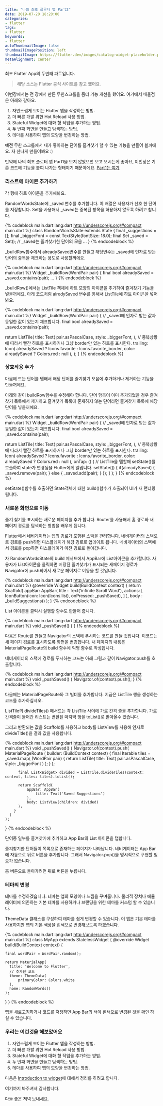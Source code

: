 ```yaml
---
title: "나의 최초 플루터 앱 Part2"
date: 2019-07-20 18:20:00
categories:
- flutter
tags:
- flutter
keywords:
- flutter
autoThumbnailImage: false
thumbnailImagePosition: left
thumbnailImage: https://flutter.dev/images/catalog-widget-placeholder.png
metaAlignment: center
---
```


최초 Flutter App의 두번째 파트입니다.

<!-- excerpt -->

> 해당 소스는 Flutter 공식 사이트를 참고 했어요.

이번장에서는 전 장에서 만든 무한스크롤을 좀더 기능 개선을 했어요. 여기에서 배울점은 아래와 같아요.
 
1. 자연스럽게 보이는 Flutter 앱을 작성하는 방법.
2. 더 빠른 개발 위한 Hot Reload 사용 방법.
3. Stateful Widget에 대화 형 작업을 추가하는 방법.
4. 두 번째 화면을 만들고 탐색하는 방법.
5. 테마를 사용하여 앱의 모양을 변경하는 방법.

예전 무한 스크롤에서 내가 좋아하는 단어를 즐겨찾기 할 수 있는 기능을 만들어 볼꺼에요. 자 신나게 만들어봐요 :)

만약에 나의 최초 플로터 앱 Part1을 보지 않았으면 보고 오시는게 좋아요, 이번장은 기존 코드에 기능을 붙여 나가는 형태이기 때문이에요. [Part1는 여기](https://agoalofglory.github.io/2019/07/20/2019/20190720_01_Flutter_First_App/)

### 리스트에 아이콘 추가하기

각 행에 하트 아이콘을 추가해봐요.

RandomWordsState에 _saved 변수를 추가합니다. 이 배열은 사용자가 선호 한 단어를 저장합니다. Set을 사용해서 _saved는 중복된 항목을 허용하지 않도록 하려고 합니다.

{% codeblock main.dart lang:dart http://underscorejs.org/#compact main.dart %}
class RandomWordsState extends State<RandomWords> {
  final _suggestions = <WordPair>[];
  final _biggerFont = const TextStyle(fontSize: 18.0);
  final Set<WordPair> _saved = Set<WordPair>();   // _saved는 즐겨찾기한 단어의 모음
  ...
}
{% endcodeblock %}

_buildRow함수에서 alreadySaved변수를 만들고 해당변수는 _saved에 인자로 받는 단어의 중복을 체크하는 용도로 사용할꺼에요.

{% codeblock main.dart lang:dart http://underscorejs.org/#compact main.dart %}
Widget _buildRow(WordPair pair) {
  final bool alreadySaved = _saved.contains(pair);
  ...
}
{% endcodeblock %}

_buildRow()에서는 ListTile 객체에 하트 모양의 아이콘을 추가하여 즐겨찾기 기능을 넣을꺼에요. 아래 코드처럼 alredySaved 변수를 통해서 ListTile에 하트 아이콘을 넣어봐요.

{% codeblock main.dart lang:dart http://underscorejs.org/#compact main.dart %}
Widget _buildRow(WordPair pair) {
// _saved에 인자로 받는 값과 동일한 값이 있는지 체크합니다.
final bool alreadySaved = _saved.contains(pair);
  
  return ListTile(
    title: Text(
      pair.asPascalCase,
      style: _biggerFont,
    ),
    // 중복상황에 따라서 빨간 하트를 표시하거나 그냥 border만 있는 하트를 표시한다.
    trailing: Icon(
      alreadySaved ? Icons.favorite : Icons.favorite_border,
      color: alreadySaved ? Colors.red : null
    ),
  );
}
{% endcodeblock %}

### 상호작용 추가

마음에 드는 단어를 탭해서 해당 단어를 즐겨찾기 모음에 추가하거나 제거하는 기능을 만들꺼에요.

아래와 같이 buildRow함수를 수정해야 합니다. 단어 항목이 이미 추가되었을 경우 즐겨찾기 목록에서 제거하고 즐겨찾기 목록에 존재하지 않는 단어라면 즐겨찾기 목록에 해당 단어를 넣을꺼에요.

{% codeblock main.dart lang:dart http://underscorejs.org/#compact main.dart %}
Widget _buildRow(WordPair pair) {
// _saved에 인자로 받는 값과 동일한 값이 있는지 체크합니다.
final bool alreadySaved = _saved.contains(pair);
  
  return ListTile(
    title: Text(
      pair.asPascalCase,
      style: _biggerFont,
    ),
    // 중복상황에 따라서 빨간 하트를 표시하거나 그냥 border만 있는 하트를 표시한다.
    trailing: Icon(
      alreadySaved ? Icons.favorite : Icons.favorite_border,
      color: alreadySaved ? Colors.red : null
    ),
    onTap: () {
      // ListTile을 탭할때 setState()를 호출하여 state가 변경됨을 Flutter에게 알립니다.
      setState(() {
        if(alreadySaved) {
          _saved.remove(pair);
        } else {
          _saved.add(pair);
        }
      });
    }
  );
}
{% endcodeblock %}

setState()함수를 호출하면 State객체에 대한 build()함수가 호출되어 UI가 재 랜더링 됩니다.

### 새로운 화면으로 이동

즐겨 찾기를 표시하는 새로운 페이지를 추가 합니다. Router를 사용해서 홈 경로와 새 페이지 경로를 탐색하는 방법을 배우게 됩니다.

Flutter에서 네비게이터는 앱의 경로가 포함된 스택을 관리합니다. 네비게이터의 스택으로 경로를 push하면 디스플레이가 해당 경로로 업데이트 됩니다. 네비게이터의 스택에서 경로를 pop하면 디스플레이가 이전 경로로 돌아갑니다. 

자 RandomWordsState의 build 메서드에서 AppBar에 List아이콘을 추가합니다. 사용자가 List아이콘을 클릭하면 저장된 즐겨찾기가 표시되는 새페이지 경로가 Navigator에 push되어서 새로운 페이지로 이동을 할 것입니다.

{% codeblock main.dart lang:dart http://underscorejs.org/#compact main.dart %}
@override
Widget build(BuildContext context) {
  return Scaffold(
    appBar: AppBar(
      title : Text('infinite Scroll Word'),
      actions: <Widget>[
        IconButton(icon: Icon(Icons.list), onPressed: _pushSaved),
      ]
    ),
    body : _buildSuggestions()
  );
}
{% endcodeblock %}

List 아이콘을 클릭시 실행할 함수도 만들어 줍니다.

{% codeblock main.dart lang:dart http://underscorejs.org/#compact main.dart %}
void _pushSaved() {
}
{% endcodeblock %}

다음은 Route를 만들고 Navigator의 스택에 푸시하는 코드를 만들 것입니다. 이코드는 새 페이지 경로를 표시하도록 화면을 변경합니다. 새 페이지의 내용은 MaterialPageRoute의 build 함수에 익명 함수로 작성됩니다.

네비게이터의 스택에 경로를 푸시하는 코드는 아래 그림과 같이 Navigator.push를 호출합니다.

{% codeblock main.dart lang:dart http://underscorejs.org/#compact main.dart %}
void _pushSaved() {
  Navigator.of(context).push();
}
{% endcodeblock %}

다음에는 MaterialPageRoute와 그 빌더를 추가합니다. 지금은 ListTile 행을 생성하는 코드를 추가하십시오.

ListTile의 divideTiles() 메서드는 각 ListTile 사이에 가로 간격 줄을 추가합니다. 가로간격줄이 들어간 리스트는 변환된 마지막 행을 toList()로 받아올수 있습니다.

그리고 반환되는 값을 Scaffold를 사용하고 body를 ListView를 사용해 인자로 divideTitle()을 결과 값을 사용합니다.

{% codeblock main.dart lang:dart http://underscorejs.org/#compact main.dart %}
  void _pushSaved() {
    Navigator.of(context).push(
      MaterialPageRoute<void> (
        builder: (BuildContext context) {
          final Iterable<ListTile> tiles = _saved.map(
              (WordPair pair) {
                return ListTile(
                  title: Text(
                    pair.asPascalCase,
                    style: _biggerFont
                  )
                );
              }
          );
          
          final List<Widget> divided = ListTile.divideTiles(context: context, tiles: tiles).toList();
          
          return Scaffold(
              appBar: AppBar(
                  title: Text('Saved Suggestions')
              ),
              body: ListView(children: divided)
          );
        }
      )
    );
  }
{% endcodeblock %}

단어중 일부를 즐겨찾기에 추가하고 App Bar의 List 아이콘을 탭합니다. 

즐겨찾기한 단어들이 목록으로 존재하는 페이지가 나타납니다. 네비게이터는 App Bar에 자동으로 뒤로 버튼을 추가합니다. 그래서 Navigator.pop()을 명시적으로 구현할 필요가 없습니다. 

홈 버튼으로 돌아가려면 뒤로 버튼을 누릅니다.

### 테마의 변경

테마를 수정하겠습니다. 테마는 앱의 모양이나 느낌을 꾸며줍니다. 물리적 장치나 에뮬레이터에 의존하는 기본 테마를 사용하거나 브랜딩을 위한 테마를 커스텀 할 수 있습니다.

ThemeData 클래스를 구성하여 테마를 쉽게 변경할 수 있습니다. 이 앱은 기본 테마를 사용하지만 앱의 기본 색상을 흰색으로 변경해보도록 하겠습니다.

{% codeblock main.dart lang:dart http://underscorejs.org/#compact main.dart %}
class MyApp extends StatelessWidget {
  @override
  Widget build(BuildContext context) {
  
    final wordPair = WordPair.random();
    
    return MaterialApp(
      title: 'Welcome to Flutter',
      // 추가된 코드
      theme: ThemeData(
          primaryColor: Colors.white
      ),
      home: RandomWords()
    );
  }
}
{% endcodeblock %}

앱을 새로고침하거나 코드를 저장하면 App Bar의 색이 흰색으로 변경된 것을 확인 하실 수 있습니다.

### 우리는 이런것을 해보았어요
 
1. 자연스럽게 보이는 Flutter 앱을 작성하는 방법.
2. 더 빠른 개발 위한 Hot Reload 사용 방법.
3. Stateful Widget에 대화 형 작업을 추가하는 방법.
4. 두 번째 화면을 만들고 탐색하는 방법.
5. 테마를 사용하여 앱의 모양을 변경하는 방법.

다음은 [Introduction to widget](https://flutter.dev/docs/development/ui/widgets-intro)에 대해서 정리를 하려고 합니다.

여기까지 봐주셔서 감사합니다.

다들 좋은 저녁 보내세요.